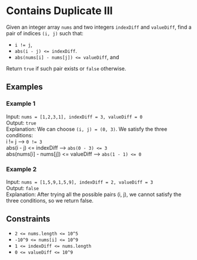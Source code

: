 # Contains Duplicate III

Given an integer array `nums` and two integers `indexDiff` and `valueDiff`, find a pair of indices `(i, j)` such that:

- `i != j`,
- `abs(i - j) <= indexDiff`.
- `abs(nums[i] - nums[j]) <= valueDiff`, and

Return `true` if such pair exists or `false` otherwise.

## Examples

### Example 1

Input: `nums = [1,2,3,1], indexDiff = 3, valueDiff = 0`  
Output: `true`  
Explanation: We can choose `(i, j) = (0, 3)`. We satisfy the three conditions:  
i != j --> `0 != 3`  
abs(i - j) <= indexDiff --> `abs(0 - 3) <= 3`  
abs(nums[i] - nums[j]) <= valueDiff --> `abs(1 - 1) <= 0`  

### Example 2

Input: `nums = [1,5,9,1,5,9], indexDiff = 2, valueDiff = 3`  
Output: `false`  
Explanation: After trying all the possible pairs (i, j), we cannot satisfy the three conditions, so we return false.

## Constraints

- `2 <= nums.length <= 10^5`
- `-10^9 <= nums[i] <= 10^9`
- `1 <= indexDiff <= nums.length`
- `0 <= valueDiff <= 10^9`
